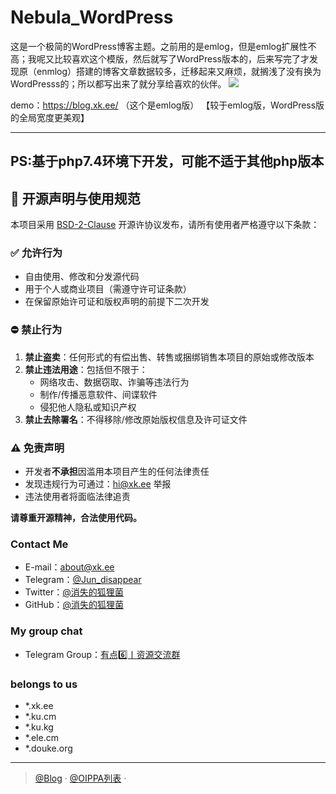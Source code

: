 # Nebula_WordPress
这是一个极简的WordPress博客主题。之前用的是emlog，但是emlog扩展性不高；我呢又比较喜欢这个模版，然后就写了WordPress版本的，后来写完了才发现原（enmlog）搭建的博客文章数据较多，迁移起来又麻烦，就搁浅了没有换为WordPresss的；所以都写出来了就分享给喜欢的伙伴。
<img src="https://apac.ele.cm/Github/image/Nebula_wordperss.png"/>

demo：https://blog.xk.ee/ （这个是emlog版）
【较于emlog版，WordPress版的全局宽度更美观】

--------------------------------------------------------------------
PS:基于php7.4环境下开发，可能不适于其他php版本</br>
--------------------------------------------------------------------
## 📜 开源声明与使用规范

本项目采用 [BSD-2-Clause](https://opensource.org/license/BSD-2-Clause) 开源许协议发布，请所有使用者严格遵守以下条款：

### ✅ 允许行为
- 自由使用、修改和分发源代码
- 用于个人或商业项目（需遵守许可证条款）
- 在保留原始许可证和版权声明的前提下二次开发

### ⛔ 禁止行为
1. **禁止盗卖**：任何形式的有偿出售、转售或捆绑销售本项目的原始或修改版本
2. **禁止违法用途**：包括但不限于：
   - 网络攻击、数据窃取、诈骗等违法行为
   - 制作/传播恶意软件、间谍软件
   - 侵犯他人隐私或知识产权
3. **禁止去除署名**：不得移除/修改原始版权信息及许可证文件

### ⚠️ 免责声明
- 开发者**不承担**因滥用本项目产生的任何法律责任
- 发现违规行为可通过：hi@xk.ee 举报
- 违法使用者将面临法律追责

**请尊重开源精神，合法使用代码。**

### Contact Me
- E-mail：about@xk.ee
- Telegram：[@Jun_disappear](https://t.me/Jun_disappear)
- Twitter：[@消失的狐狸菌](https://x.com/Jun_disappear)
- GitHub：[@消失的狐狸菌](https://github.com/tianunusual)

### My group chat

- Telegram Group：[有点6️⃣丨资源交流群](https://t.me/udian6)


### belongs to us

- *.xk.ee
- *.ku.cm
- *.ku.kg
- *.ele.cm
- *.douke.org
---

> [@Blog](https://blog.xk.ee/) · [@OIPPA列表](https://list.xk.ee) · 

